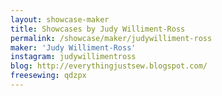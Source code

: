 ```yaml
---
layout: showcase-maker
title: Showcases by Judy Williment-Ross
permalink: /showcase/maker/judywilliment-ross
maker: 'Judy Williment-Ross'
instagram: judywillimentross
blog: http://everythingjustsew.blogspot.com/
freesewing: qdzpx
---
```


